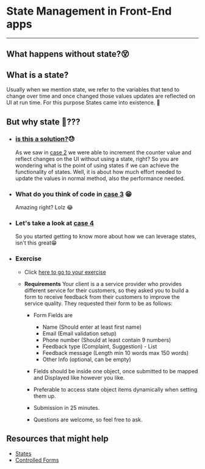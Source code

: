 # State Management in Front-End apps

- - -

## What happens without state?😵

## What is a state?

Usually when we mention state, we refer to the variables that tend to change over time and once changed those values updates are reflected on UI at run time. For this purpose States came into existence. 🥳

## But why state 🤔???

- ### [is this a solution?](./src/components/cases/case2.jsx)😓

  As we saw in [case 2](./src/components/cases/case2.jsx) we were able to increment the counter value and reflect changes on the UI without using a state, right? So you are wondering what is the point of using states if we can achieve the functionality of states. Well, it is about how much effort needed to update the values in normal method, also the performance needed.

- ### What do you think of code in [case 3](./src/components/cases/case3.jsx) 😁

  Amazing right? Lolz 😂

- ### Let's take a look at [case 4](./src/components/cases/case4.jsx)

  So you started getting to know more about how we can leverage states, isn't this great😁

- ### Exercise
  
  - Click [here to go to your exercise](./src/components/exercise.jsx)

  - <b>Requirements</b>
      Your client is a a service provider who provides different service for their customers, so they asked you to build a form to receive feedback from their customers to improve the service quality. They requested their form to be as follows:
    - Form Fields are
      - Name (Should enter at least first name)
      - Email (Email validation setup)
      - Phone number (Should at least contain 9 numbers)
      - Feedback type (Complaint, Suggestion) - List
      - Feedback message (Length min 10 words max 150 words)
      - Other Info (optional, can be empty)

    - Fields should be inside one object, once submitted to be mapped and Displayed like however you like.
    - Preferable to access state object items dynamically when setting them up.
    - Submission in 25 minutes.
    - Questions are welcome, so feel free to ask.

## Resources that might help

- [States](https://reactjs.org/docs/hooks-state.html)
- [Controlled Forms](https://javascript.plainenglish.io/react-controlled-forms-with-hooks-538762aab935)
